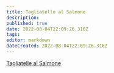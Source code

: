 ```yaml
---
title: Tagliatelle al Salmone
description: 
published: true
date: 2022-08-04T22:09:26.316Z
tags: 
editor: markdown
dateCreated: 2022-08-04T22:09:26.316Z
---
```


[Tagliatelle al Salmone](https://www.youtube.com/watch?v=beVK8Ij5K-U)